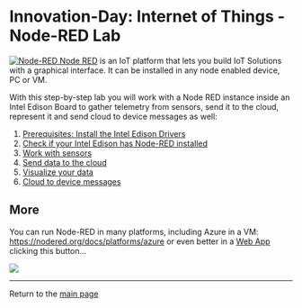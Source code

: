 # Innovation-Day: Internet of Things - Node-RED Lab

[![Node-RED](http://nodered.org/node-red.png) Node RED](http://nodered.org) is an IoT platform that lets you build IoT Solutions with a graphical interface. It can be installed in any node enabled device, PC or VM.

With this step-by-step lab you will work with a Node RED instance inside an Intel Edison Board to gather telemetry from sensors, send it to the cloud, represent it and send cloud to device messages as well:

1. [Prerequisites: Install the Intel Edison Drivers](./installedison.md)
1. [Check if your Intel Edison has Node-RED installed](./node-red_lab_1.md)
1. [Work with sensors](./node-red_lab_2.md)
1. [Send data to the cloud](./node-red_lab_3.md)
1. [Visualize your data](./node-red_lab_4.md)
1. [Cloud to device messages](./node-red_lab_5.md)

## More

You can run Node-RED in many platforms, including Azure in a VM: https://nodered.org/docs/platforms/azure or even better in a [Web App](https://github.com/jmservera/node-red-azure-webapp) clicking this button...

<a href="https://portal.azure.com/#create/Microsoft.Template/uri/https%3A%2F%2Fraw.githubusercontent.com%2Fjmservera%2Fnode-red-azure-webapp%2Fmaster%2Fwebapp.json" target="_blank"><img src="http://azuredeploy.net/deploybutton.png"/></a>

---
Return to the [main page](./README.md)

